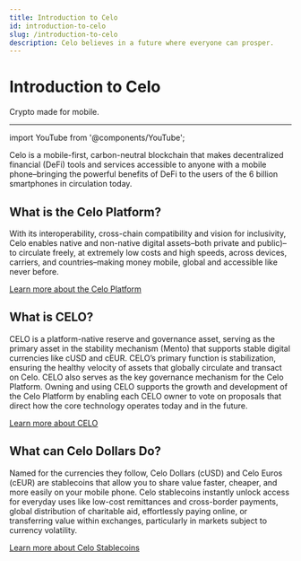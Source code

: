```yaml
---
title: Introduction to Celo
id: introduction-to-celo
slug: /introduction-to-celo
description: Celo believes in a future where everyone can prosper.
---
```


# Introduction to Celo

Crypto made for mobile.

___

import YouTube from '@components/YouTube';

Celo is a mobile-first, carbon-neutral blockchain that makes decentralized financial (DeFi) tools and services accessible to anyone with a mobile phone–bringing the powerful benefits of DeFi to the users of the 6 billion smartphones in circulation today.


## What is the Celo Platform?

With its interoperability, cross-chain compatibility and vision for inclusivity, Celo enables native and non-native digital assets–both private and public)–to circulate freely, at extremely low costs and high speeds, across devices, carriers, and countries–making money mobile, global and accessible like never before.

<YouTube videoId="4a70pVEcRw4"/>

[Learn more about the Celo Platform](../learn/celo-protocol-summary.md)

## What is CELO?

CELO is a platform-native reserve and governance asset, serving as the primary asset in the stability mechanism (Mento) that supports stable digital currencies like cUSD and cEUR. CELO’s primary function is stabilization, ensuring the healthy velocity of assets that globally circulate and transact on Celo. CELO also serves as the key governance mechanism for the Celo Platform. Owning and using CELO supports the growth and development of the Celo Platform by enabling each CELO owner to vote on proposals that direct how the core technology operates today and in the future.

<YouTube videoId="PLodjpBer4M"/>

[Learn more about CELO](../learn/CELO-coin-summary.md)


## What can Celo Dollars Do?

Named for the currencies they follow, Celo Dollars (cUSD) and Celo Euros (cEUR) are stablecoins that allow you to share value faster, cheaper, and more easily on your mobile phone. Celo stablecoins instantly unlock access for everyday uses like low-cost remittances and cross-border payments, global distribution of charitable aid, effortlessly paying online, or transferring value within exchanges, particularly in markets subject to currency volatility.

<YouTube videoId="bu4P6jZKXgA"/>

[Learn more about Celo Stablecoins](../learn/platform-native-stablecoins-summary.md)
